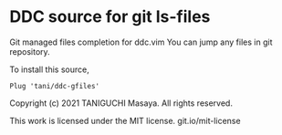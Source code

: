 # DDC source for git ls-files

Git managed files completion for ddc.vim
You can jump any files in git repository.

To install this source,

```viml
Plug 'tani/ddc-gfiles'
```

Copyright (c) 2021 TANIGUCHI Masaya. All rights reserved.

This work is licensed under the MIT license.
git.io/mit-license
